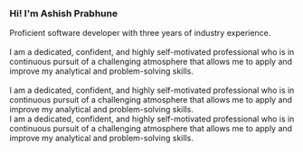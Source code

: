 <h3>Hi! I'm Ashish Prabhune</h1>
<div>
  <p>Proficient software developer with three years of industry experience.<br />
            <br />
  I am a dedicated, confident, and highly self-motivated professional who is in continuous pursuit of a challenging atmosphere that allows me to apply and improve my analytical and problem-solving skills.<br />
            <br />
  I am a dedicated, confident, and highly self-motivated professional who is in continuous pursuit of a challenging atmosphere that allows me to apply and improve my analytical and problem-solving skills.<br />
    I am a dedicated, confident, and highly self-motivated professional who is in continuous pursuit of a challenging atmosphere that allows me to apply and improve my analytical and problem-solving skills.<br />
  </p>
</div>
